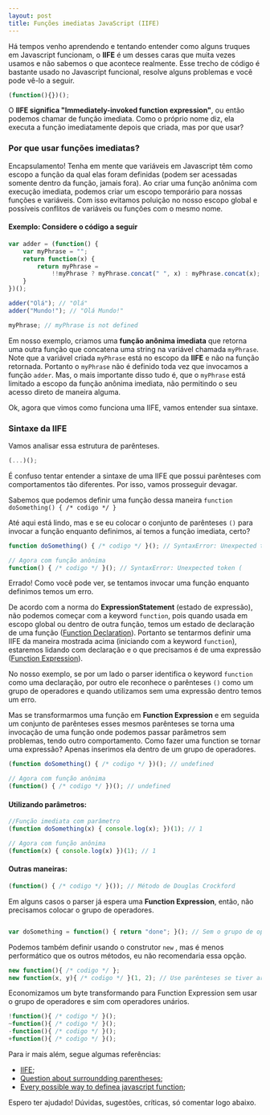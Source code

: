 ```yaml
---
layout: post
title: Funções imediatas JavaScript (IIFE)
---
```


Há tempos venho aprendendo e tentando entender como alguns truques em Javascript funcionam, o **IIFE** é um desses caras que muita vezes usamos e não sabemos o que acontece realmente. Esse trecho de código é bastante usado no Javascript funcional, resolve alguns problemas e você pode vê-lo a seguir.

<!--more-->

```javascript
(function(){})();
```

O **IIFE significa "Immediately-invoked function expression"**, ou então podemos chamar de função imediata. Como o próprio nome diz, ela executa a função imediatamente depois que criada, mas por que usar?

### Por que usar funções imediatas?

Encapsulamento! Tenha em mente que variáveis em Javascript têm como escopo a função da qual elas foram definidas (podem ser acessadas somente dentro da função, jamais fora). Ao criar uma função anônima com execução imediata, podemos criar um escopo temporário para nossas funções e variáveis. Com isso evitamos poluição no nosso escopo global e possíveis conflitos de variáveis ou funções com o mesmo nome.

#### Exemplo: Considere o código a seguir

```javascript
var adder = (function() {
	var myPhrase = "";
	return function(x) { 
		return myPhrase = 
			!!myPhrase ? myPhrase.concat(" ", x) : myPhrase.concat(x);
	}
})();

adder("Olá"); // "Olá"
adder("Mundo!"); // "Olá Mundo!"

myPhrase; // myPhrase is not defined
```

Em nosso exemplo, criamos uma **função anônima imediata** que retorna uma outra função que concatena uma string na variável chamada ```myPhrase```. Note que a variável criada ```myPhrase``` está no escopo da **IIFE** e não na função retornada. Portanto o ```myPhrase``` não é definido toda vez que invocamos a função ```adder```. Mas, o mais importante disso tudo é, que o ```myPhrase``` está limitado a escopo da função anônima imediata, não permitindo o seu acesso direto de maneira alguma.

Ok, agora que vimos como funciona uma IIFE, vamos entender sua sintaxe.

### Sintaxe da IIFE
Vamos analisar essa estrutura de parênteses.

```javascript
(...)();
```

É confuso tentar entender a sintaxe de uma IIFE que possui parênteses com comportamentos tão diferentes. Por isso, vamos prosseguir devagar.

Sabemos que podemos definir uma função dessa maneira ```function doSomething() { /* codigo */ }```

Até aqui está lindo, mas e se eu colocar o conjunto de parênteses ```()``` para invocar a função enquanto definimos, aí temos a função imediata, certo?

```javascript
function doSomething() { /* codigo */ }(); // SyntaxError: Unexpected token )

// Agora com função anônima
function() { /* codigo */ }(); // SyntaxError: Unexpected token (

```

Errado! Como você pode ver, se tentamos invocar uma função enquanto definimos temos um erro.

De acordo com a norma do **ExpressionStatement** (estado de expressão), não podemos começar com a keyword ```function```, pois quando usada em escopo global ou dentro de outra função, temos um estado de declaração de uma função ([Function Declaration](https://developer.mozilla.org/en-US/docs/Web/JavaScript/Reference/Statements/function)). Portanto se tentarmos definir uma IIFE da maneira mostrada acima (iniciando com a keyword ```function```), estaremos lidando com declaração e o que precisamos é de uma expressão ([Function Expression](https://developer.mozilla.org/en-US/docs/Web/JavaScript/Reference/Operators/function)).

No nosso exemplo, se por um lado o parser identifica o keyword ```function``` como uma declaração, por outro ele reconhece o parênteses ```()``` como um grupo de operadores e quando utilizamos sem uma expressão dentro temos um erro.

Mas se transformarmos uma função em **Function Expression** e em seguida um conjunto de parênteses esses mesmos parênteses se torna uma invocação de uma função onde podemos passar parâmetros sem problemas, tendo outro comportamento. Como fazer uma function se tornar uma expressão? Apenas inserimos ela dentro de um grupo de operadores.

```javascript
(function doSomething() { /* codigo */ })(); // undefined

// Agora com função anônima
(function() { /* codigo */ })(); // undefined
```
#### Utilizando parâmetros:
```javascript
//Função imediata com parâmetro
(function doSomething(x) { console.log(x); })(1); // 1

// Agora com função anônima
(function(x) { console.log(x) })(1); // 1

```

#### Outras maneiras:

```javascript
(function() { /* codigo */ }()); // Método de Douglas Crockford

```

Em alguns casos o parser já espera uma **Function Expression**, então, não precisamos colocar o grupo de operadores.

```javascript

var doSomething = function() { return "done"; }(); // Sem o grupo de operadores

```

Podemos também definir usando o construtor ```new``` , mas é menos performático que os outros métodos, eu não recomendaria essa opção.

```javascript
new function(){ /* codigo */ };
new function(x, y){ /* codigo */ }(1, 2); // Use parênteses se tiver argumentos.

```
Economizamos um byte transformando para Function Expression sem usar o grupo de operadores e sim com operadores unários.

```javascript
!function(){ /* codigo */ }();
~function(){ /* codigo */ }();
-function(){ /* codigo */ }();
+function(){ /* codigo */ }();

```

Para ir mais além, segue algumas referências:

* [IIFE](http://benalman.com/news/2010/11/immediately-invoked-function-expression/#iife);
* [Question about surroundding parentheses](http://dmitrysoshnikov.com/ecmascript/chapter-5-functions/#question-about-surrounding-parentheses);
* [Every possible way to definea javascript function](http://www.bryanbraun.com/2014/11/27/every-possible-way-to-define-a-javascript-function);

Espero ter ajudado! Dúvidas, sugestões, críticas, só comentar logo abaixo.